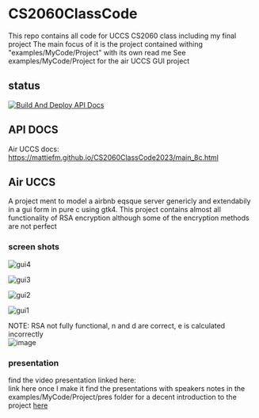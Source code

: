 # CS2060ClassCode
 This repo contains all code for UCCS CS2060 class including my final project
 The main focus of it is the project contained withing "examples/MyCode/Project" with its own read me
 See examples/MyCode/Project for the air UCCS GUI project

## status
[![Build And Deploy API Docs](https://github.com/mattieFM/CS2060ClassCode2023/actions/workflows/static.yml/badge.svg)](https://github.com/mattieFM/CS2060ClassCode2023/actions/workflows/static.yml)

## API DOCS
Air UCCS docs:
https://mattiefm.github.io/CS2060ClassCode2023/main_8c.html  

## Air UCCS  
A project ment to model a airbnb eqsque server genericly and extendabily in a gui form in pure c using gtk4. This project contains almost all functionality of RSA encryption although some of the encryption methods are not perfect  
### screen shots  
![gui4](https://github.com/mattieFM/CS2060ClassCode2023/assets/66142165/a1f7e8bd-eaf5-4826-89cf-6002873a29d5)  

![gui3](https://github.com/mattieFM/CS2060ClassCode2023/assets/66142165/739e355a-963a-4f09-a142-b8a8f23f51cb)  

![gui2](https://github.com/mattieFM/CS2060ClassCode2023/assets/66142165/fea07a2b-01d8-42b4-97bf-2054a0133751)  

![gui1](https://github.com/mattieFM/CS2060ClassCode2023/assets/66142165/d6e1ff0c-5417-4fce-b0a5-86b6cc3c1f9e)  

NOTE: RSA not fully functional, n and d are correct, e is calculated incorrectly  
![image](https://github.com/mattieFM/CS2060ClassCode2023/assets/66142165/b6a366c1-4436-4da7-8eb6-bedf43ff433e)  


### presentation
find the video presentation linked here:  
link here once I make it
find the presentations with speakers notes in the examples/MyCode/Project/pres folder for a decent introduction to the project [here](./Examples/myCode/project)
